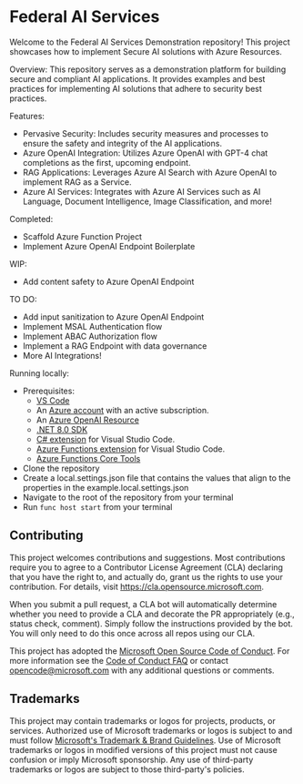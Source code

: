# Federal AI Services
Welcome to the Federal AI Services Demonstration repository! This project showcases how to implement Secure AI solutions with Azure Resources. 

Overview:
This repository serves as a demonstration platform for building secure and compliant AI applications. It provides examples and best practices for implementing AI solutions that adhere to security best practices.

Features:
* Pervasive Security: Includes security measures and processes to ensure the safety and integrity of the AI applications.
* Azure OpenAI Integration: Utilizes Azure OpenAI with GPT-4 chat completions as the first, upcoming endpoint. 
* RAG Applications: Leverages Azure AI Search with Azure OpenAI to implement RAG as a Service.
* Azure AI Services: Integrates with Azure AI Services such as AI Language, Document Intelligence, Image Classification, and more! 

Completed: 
* Scaffold Azure Function Project
* Implement Azure OpenAI Endpoint Boilerplate

WIP: 
* Add content safety to Azure OpenAI Endpoint

TO DO: 
* Add input sanitization to Azure OpenAI Endpoint
* Implement MSAL Authentication flow
* Implement ABAC Authorization flow
* Implement a RAG Endpoint with data governance
* More AI Integrations!

Running locally: 
* Prerequisites:
  *  [VS Code](https://code.visualstudio.com/download)
  *  An [Azure account](https://azure.microsoft.com/free/?ref=microsoft.com&utm_source=microsoft.com&utm_medium=docs&utm_campaign=visualstudio) with an active subscription.
  *  An [Azure OpenAI Resource](https://learn.microsoft.com/en-us/azure/ai-services/openai/how-to/create-resource?pivots=web-portal)
  *  [.NET 8.0 SDK](https://dotnet.microsoft.com/download/dotnet/8.0)
  *  [C# extension](https://marketplace.visualstudio.com/items?itemName=ms-dotnettools.csharp) for Visual Studio Code.
  *  [Azure Functions extension](https://marketplace.visualstudio.com/items?itemName=ms-dotnettools.csharp) for Visual Studio Code.
  *  [Azure Functions Core Tools](https://learn.microsoft.com/en-us/azure/azure-functions/functions-run-local?tabs=windows%2Cisolated-process%2Cnode-v4%2Cpython-v2%2Chttp-trigger%2Ccontainer-apps&pivots=programming-language-csharp#install-the-azure-functions-core-tools)
*  Clone the repository
*  Create a local.settings.json file that contains the values that align to the properties in the example.local.settings.json
*  Navigate to the root of the repository from your terminal
*  Run `func host start` from your terminal

## Contributing

This project welcomes contributions and suggestions.  Most contributions require you to agree to a
Contributor License Agreement (CLA) declaring that you have the right to, and actually do, grant us
the rights to use your contribution. For details, visit https://cla.opensource.microsoft.com.

When you submit a pull request, a CLA bot will automatically determine whether you need to provide
a CLA and decorate the PR appropriately (e.g., status check, comment). Simply follow the instructions
provided by the bot. You will only need to do this once across all repos using our CLA.

This project has adopted the [Microsoft Open Source Code of Conduct](https://opensource.microsoft.com/codeofconduct/).
For more information see the [Code of Conduct FAQ](https://opensource.microsoft.com/codeofconduct/faq/) or
contact [opencode@microsoft.com](mailto:opencode@microsoft.com) with any additional questions or comments.

## Trademarks

This project may contain trademarks or logos for projects, products, or services. Authorized use of Microsoft 
trademarks or logos is subject to and must follow 
[Microsoft's Trademark & Brand Guidelines](https://www.microsoft.com/en-us/legal/intellectualproperty/trademarks/usage/general).
Use of Microsoft trademarks or logos in modified versions of this project must not cause confusion or imply Microsoft sponsorship.
Any use of third-party trademarks or logos are subject to those third-party's policies.
